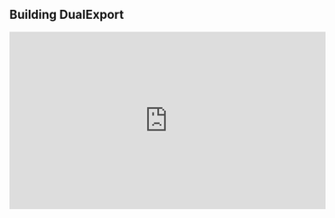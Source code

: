 ## Building DualExport

<iframe width="560" height="315" src="https://www.youtube.com/embed/hn3AtHPqEqE" title="YouTube video player" frameborder="0" allow="accelerometer; autoplay; clipboard-write; encrypted-media; gyroscope; picture-in-picture" allowfullscreen></iframe>